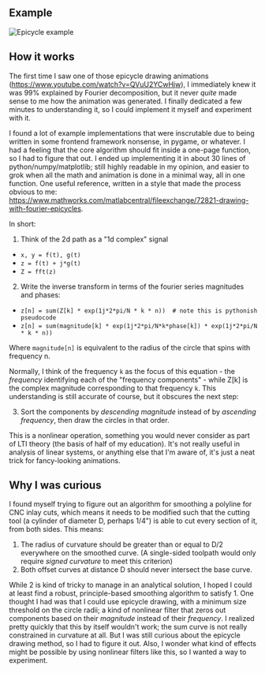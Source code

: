 ## Example

![Epicycle example](epicycles.gif)

## How it works

The first time I saw one of those epicycle drawing animations (https://www.youtube.com/watch?v=QVuU2YCwHjw), I immediately knew it was 99% explained by Fourier decomposition, but it never *quite* made sense to me how the animation was generated. I finally dedicated a few minutes to understanding it, so I could implement it myself and experiment with it.

I found a lot of example implementations that were inscrutable due to being written in some frontend framework nonsense, in pygame, or whatever. I had a feeling that the core algorithm should fit inside a one-page function, so I had to figure that out. I ended up implementing it in about 30 lines of python/numpy/matplotlib; still highly readable in my opinion, and easier to grok when all the math and animation is done in a minimal way, all in one function. One useful reference, written in a style that made the process obvious to me: https://www.mathworks.com/matlabcentral/fileexchange/72821-drawing-with-fourier-epicycles.

In short:

1. Think of the 2d path as a "1d complex" signal

  - `x, y = f(t), g(t)`
  - `z = f(t) + j*g(t)`
  - `Z = fft(z)`
   
2. Write the inverse transform in terms of the fourier series magnitudes and phases:

  - `z[n] = sum(Z[k] * exp(1j*2*pi/N * k * n))  # note this is pythonish pseudocode`
  - `z[n] = sum(magnitude[k] * exp(1j*2*pi/N*k*phase[k]) * exp(1j*2*pi/N * k * n))`

Where `magnitude[n]` is equivalent to the radius of the circle that spins with frequency n.

Normally, I think of the frequency `k` as the focus of this equation - the *frequency* identifying each of the "frequency components" - while Z[k] is the complex magnitude corresponding to that frequency `k`. This understanding is still accurate of course, but it obscures the next step:

3. Sort the components by *descending magnitude* instead of by *ascending frequency*, then draw the circles in that order.

This is a nonlinear operation, something you would never consider as part of LTI theory (the basis of half of my education). It's not really useful in analysis of linear systems, or anything else that I'm aware of, it's just a neat trick for fancy-looking animations.

## Why I was curious
I found myself trying to figure out an algorithm for smoothing a polyline for CNC inlay cuts, which means it needs to be modified such that the cutting tool (a cylinder of diameter D, perhaps 1/4") is able to cut every section of it, from both sides. This means:

1. The radius of curvature should be greater than or equal to D/2 everywhere on the smoothed curve. (A single-sided toolpath would only require *signed curvature* to meet this criterion)
2. Both offset curves at distance D should never intersect the base curve.

While 2 is kind of tricky to manage in an analytical solution, I hoped I could at least find a robust, principle-based smoothing algorithm to satisfy 1. One thought I had was that I could use epicycle drawing, with a minimum size threshold on the circle radii; a kind of nonlinear filter that zeros out components based on their *magnitude* instead of their *frequency*. I realized pretty quickly that this by itself wouldn't work; the sum curve is not really constrained in curvature at all. But I was still curious about the epicycle drawing method, so I had to figure it out. Also, I wonder what kind of effects might be possible by using nonlinear filters like this, so I wanted a way to experiment.
